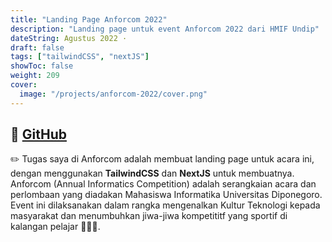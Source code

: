 ```yaml
---
title: "Landing Page Anforcom 2022"
description: "Landing page untuk event Anforcom 2022 dari HMIF Undip"
dateString: Agustus 2022 ·
draft: false
tags: ["tailwindCSS", "nextJS"]
showToc: false
weight: 209
cover:
  image: "/projects/anforcom-2022/cover.png"
---
```


## 🔗 [GitHub](https://github.com/anforcom-2022/anforcom-web)

✏️ Tugas saya di Anforcom adalah membuat landing page untuk acara ini, dengan menggunakan **TailwindCSS** dan **NextJS** untuk membuatnya. Anforcom (Annual Informatics Competition) adalah serangkaian acara dan perlombaan yang diadakan Mahasiswa Informatika Universitas Diponegoro. Event ini dilaksanakan dalam rangka mengenalkan Kultur Teknologi kepada masyarakat dan menumbuhkan jiwa-jiwa kompetititf yang sportif di kalangan pelajar 👨🏽‍🎓.
